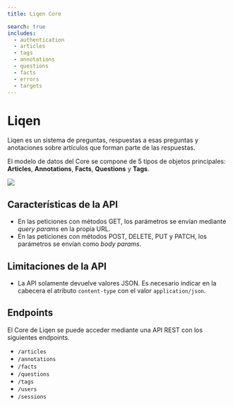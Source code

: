 ```yaml
---
title: Liqen Core

search: true
includes:
  - authentication
  - articles
  - tags
  - annotations
  - questions
  - facts
  - errors
  - targets
---
```


# Liqen

Liqen es un sistema de preguntas, respuestas a esas preguntas y anotaciones sobre artículos que forman parte de las respuestas.

El modelo de datos del Core se compone de 5 tipos de objetos principales: **Articles**, **Annotations**, **Facts**, **Questions** y **Tags**.

![](http://www.plantuml.com/plantuml/png/VL9DQyCm3BtdLvWUCr9sBhjiWvvNsi5knJXgQd3jOCjhojR_FdyaZfEmNepyzFmiFOa9QWnvrSYP0F9J4FB4QtyYHm4-CCfg1aUhUNP3gXl0ubwm-5vAXHIvaha4ZQf1ZJOcG1RFIaSaABY8QQ08zP66csthuNOlUlb3u4PflBL1KSE9IwZVRYFjwuFYUGy262eTsTzKM4XblXlpABtLjBc0n4US0tIuimfXIcfzEPsFeACiD6BioKEfkgt39-uapw8pqbn1coEgpAVqU6V1pErD4mhcPcOrYPN0JmCwVmiNoaKq_zPwkrl7kYeTdWpRK5QQDsUiyl5ko33L35mzhzVbQkI7LXqpwp10bO0JLkNOZUUajlifbvLjPr_skp8bz4Lko7GbatPLgwjqd_N5ULkyahCgq_wVD64vHd3GrHi74zjPm4E9FjE76p9kwf1--Ot_JZTsaStMTP6Rx-g2i5ZKFm00)

## Características de la API

- En las peticiones con métodos GET, los parámetros se envían mediante *query params* en la propia URL.
- En las peticiones con métodos POST, DELETE, PUT y PATCH, los parámetros se envían como *body params*.

## Limitaciones de la API

- La API solamente devuelve valores JSON. Es necesario indicar en la cabecera el atributo `content-type` con el valor `application/json`.

## Endpoints

El Core de Liqen se puede acceder mediante una API REST con los siguientes endpoints.

- `/articles`
- `/annotations`
- `/facts`
- `/questions`
- `/tags`
- `/users`
- `/sessions`
